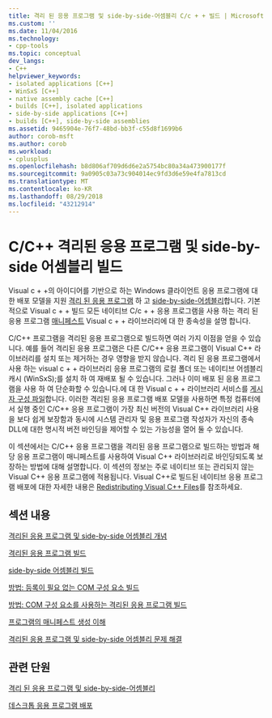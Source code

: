 ```yaml
---
title: 격리 된 응용 프로그램 및 side-by-side-어셈블리 C/c + + 빌드 | Microsoft Docs
ms.custom: ''
ms.date: 11/04/2016
ms.technology:
- cpp-tools
ms.topic: conceptual
dev_langs:
- C++
helpviewer_keywords:
- isolated applications [C++]
- WinSxS [C++]
- native assembly cache [C++]
- builds [C++], isolated applications
- side-by-side applications [C++]
- builds [C++], side-by-side assemblies
ms.assetid: 9465904e-76f7-48bd-bb3f-c55d8f1699b6
author: corob-msft
ms.author: corob
ms.workload:
- cplusplus
ms.openlocfilehash: b8d806af709d6d6e2a5754bc80a34a473900177f
ms.sourcegitcommit: 9a0905c03a73c904014ec9fd3d6e59e4fa7813cd
ms.translationtype: MT
ms.contentlocale: ko-KR
ms.lasthandoff: 08/29/2018
ms.locfileid: "43212914"
---
```

# <a name="building-cc-isolated-applications-and-side-by-side-assemblies"></a>C/C++ 격리된 응용 프로그램 및 side-by-side 어셈블리 빌드
Visual c + +의 아이디어를 기반으로 하는 Windows 클라이언트 응용 프로그램에 대 한 배포 모델을 지원 [격리 된 응용 프로그램](/windows/desktop/SbsCs/isolated-applications) 하 고 [side-by-side-어셈블리](/windows/desktop/SbsCs/about-side-by-side-assemblies-)합니다. 기본적으로 Visual c + + 빌드 모든 네이티브 C/c + + 응용 프로그램을 사용 하는 격리 된 응용 프로그램 [매니페스트](https://msdn.microsoft.com/library/aa375365) Visual c + + 라이브러리에 대 한 종속성을 설명 합니다.  
  
 C/C++ 프로그램을 격리된 응용 프로그램으로 빌드하면 여러 가지 이점을 얻을 수 있습니다. 예를 들어 격리된 응용 프로그램은 다른 C/C++ 응용 프로그램이 Visual C++ 라이브러리를 설치 또는 제거하는 경우 영향을 받지 않습니다. 격리 된 응용 프로그램에서 사용 하는 visual c + + 라이브러리 응용 프로그램의 로컬 폴더 또는 네이티브 어셈블리 캐시 (WinSxS);를 설치 하 여 재배포 될 수 있습니다. 그러나 이미 배포 된 응용 프로그램을 사용 하 여 단순화할 수 있습니다.에 대 한 Visual c + + 라이브러리 서비스를 [게시자 구성 파일](/windows/desktop/SbsCs/publisher-configuration)합니다. 이러한 격리된 응용 프로그램 배포 모델을 사용하면 특정 컴퓨터에서 실행 중인 C/C++ 응용 프로그램이 가장 최신 버전의 Visual C++ 라이브러리 사용을 보다 쉽게 보장함과 동시에 시스템 관리자 및 응용 프로그램 작성자가 자신의 종속 DLL에 대한 명시적 버전 바인딩을 제어할 수 있는 가능성을 열어 둘 수 있습니다.  
  
 이 섹션에서는 C/C++ 응용 프로그램을 격리된 응용 프로그램으로 빌드하는 방법과 해당 응용 프로그램이 매니페스트를 사용하여 Visual C++ 라이브러리로 바인딩되도록 보장하는 방법에 대해 설명합니다. 이 섹션의 정보는 주로 네이티브 또는 관리되지 않는 Visual C++ 응용 프로그램에 적용됩니다. Visual C++로 빌드된 네이티브 응용 프로그램 배포에 대한 자세한 내용은 [Redistributing Visual C++ Files](../ide/redistributing-visual-cpp-files.md)를 참조하세요.  
  
## <a name="in-this-section"></a>섹션 내용  
 [격리된 응용 프로그램 및 side-by-side 어셈블리 개념](../build/concepts-of-isolated-applications-and-side-by-side-assemblies.md)  
  
 [ 격리된 응용 프로그램 빌드](../build/building-c-cpp-isolated-applications.md)  
  
 [ side-by-side 어셈블리 빌드](../build/building-c-cpp-side-by-side-assemblies.md)  
  
 [방법: 등록이 필요 없는 COM 구성 요소 빌드](../build/how-to-build-registration-free-com-components.md)  
  
 [방법: COM 구성 요소를 사용하는 격리된 응용 프로그램 빌드](../build/how-to-build-isolated-applications-to-consume-com-components.md)  
  
 [ 프로그램의 매니페스트 생성 이해](../build/understanding-manifest-generation-for-c-cpp-programs.md)  
  
 [ 격리된 응용 프로그램 및 side-by-side 어셈블리 문제 해결](../build/troubleshooting-c-cpp-isolated-applications-and-side-by-side-assemblies.md)  
  
## <a name="related-sections"></a>관련 단원  
 [격리 된 응용 프로그램 및 side-by-side-어셈블리](/windows/desktop/SbsCs/isolated-applications-and-side-by-side-assemblies-portal)  
  
 [데스크톱 응용 프로그램 배포](../ide/deploying-native-desktop-applications-visual-cpp.md)